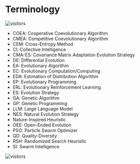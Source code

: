 # Terminology

![visitors](https://visitor-badge.laobi.icu/badge?page_id=Evolutionary-Intelligence.ECAMP-Terminology)

* COEA: Cooperative Coevolutionary Algorithm
* CMEA: Competitive Coevolutionary Algorithm
* CEM: Cross-Entropy Method
* CI: Collective Intelligence
* CMA-ES: Covariance Matrix Adaptation Evolution Strategy
* DE: Differential Evolution
* EA: Evolutionary Algorithm
* EC: Evolutionary Computation/Computing
* EDA: Estimation of Distribution Algorithm
* EP: Evolutionary Programming
* ERL: Evolutionary Reinforcement Learning 
* ES: Evolution Strategy
* GA: Genetic Algorithm
* GP: Genetic Programming
* LLM: Large Language Model
* NES: Natural Evolution Strategy
* Nature-Inspired Heuristic
* OEE: Open-Ended Evolution
* PSO: Particle Swarm Optimizer
* QD: Quality-Diversity
* RSH: Randomized Search Heuristic
* SI: Swarm Intelligence

![visitors](https://visitor-badge.laobi.icu/badge?page_id=Evolutionary-Intelligence.ECAMP)
